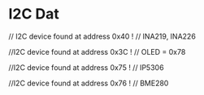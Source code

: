 
# I2C Dat 

// I2C device found at address 0x40  !  // INA219, INA226

//I2C device found at address 0x3C  ! // OLED = 0x78

//I2C device found at address 0x75  ! // IP5306

//I2C device found at address 0x76  ! // BME280

